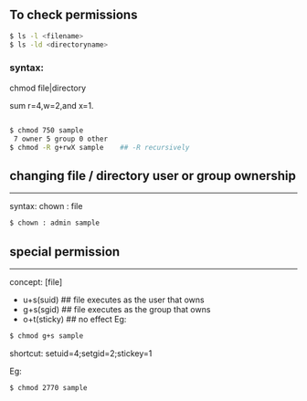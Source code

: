 
## To check permissions
```sh
$ ls -l <filename>
$ ls -ld <directoryname>
```
### syntax:
chmod  file|directory

sum r=4,w=2,and x=1.
```sh

$ chmod 750 sample
 7 owner 5 group 0 other
$ chmod -R g+rwX sample    ## -R recursively
```
## changing file / directory user or group ownership
 -------------------------------------------------
syntax:
  chown : <nameoner> file
```sh
$ chown : admin sample
```
## special permission
 ------------------------------------------------
 concept: [file]
- u+s(suid)  ## file executes as the user that owns
- g+s(sgid)  ## file executes as the group that owns
- o+t(sticky) ## no effect
 Eg:
 ```sh
 $ chmod g+s sample
 ```
 shortcut:
 setuid=4;setgid=2;stickey=1

 Eg:
 ```sh
 $ chmod 2770 sample
```
